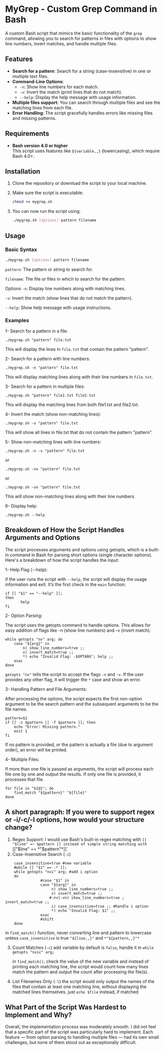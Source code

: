 # MyGrep - Custom Grep Command in Bash

A custom Bash script that mimics the basic functionality of the `grep` command, allowing you to search for patterns in files with options to show line numbers, invert matches, and handle multiple files.

## Features

- **Search for a pattern**: Search for a string (case-insensitive) in one or multiple text files.
- **Command-Line Options**:
  - `-n`: Show line numbers for each match.
  - `-v`: Invert the match (print lines that do not match).
  - `--help`: Display the help message with usage information.
- **Multiple files support**: You can search through multiple files and see the matching lines from each file.
- **Error Handling**: The script gracefully handles errors like missing files and missing patterns.

## Requirements

- **Bash version 4.0 or higher**  
  This script uses features like `${variable,,}` (lowercasing), which require Bash 4.0+.

## Installation

1. Clone the repository or download the script to your local machine.

2. Make sure the script is executable:

   ```bash
   chmod +x mygrep.sh
   ```

3. You can now run the script using:
   ```bash
   ./mygrep.sh [options] pattern filename
   ```

## Usage

### Basic Syntax

```bash
./mygrep.sh [options] pattern filename
```

`pattern`: The pattern or string to search for.

`filename`: The file or files in which to search for the pattern.

Options
`-n`: Display line numbers along with matching lines.

`-v`: Invert the match (show lines that do not match the pattern).

`--help`: Show help message with usage instructions.

### Examples

1- Search for a pattern in a file:

`./mygrep.sh "pattern" file.txt`

This will display the lines in `file.txt` that contain the pattern "pattern".

2- Search for a pattern with line numbers:

`./mygrep.sh -n "pattern" file.txt`

This will display matching lines along with their line numbers in `file.txt`.

3- Search for a pattern in multiple files:

`./mygrep.sh "pattern" file1.txt file2.txt`

This will display the matching lines from both file1.txt and file2.txt.

4- Invert the match (show non-matching lines):

`./mygrep.sh -v "pattern" file.txt`

This will show all lines in file.txt that do not contain the pattern "pattern".

5- Show non-matching lines with line numbers:

`./mygrep.sh -n -v "pattern" file.txt`

or

`./mygrep.sh -nv "pattern" file.txt`

or

`./mygrep.sh -vn "pattern" file.txt`

This will show non-matching lines along with their line numbers.

6- Display help:

`./mygrep.sh --help`

## Breakdown of How the Script Handles Arguments and Options

The script processes arguments and options using getopts, which is a built-in command in Bash for parsing short options (single character options). Here's a breakdown of how the script handles the input:

1- Help Flag (--help):

if the user runs the script with `--help`, the script will display the usage information and exit. It’s the first check in the `main` function:

```
if [[ "$1" == "--help" ]];
then
       help
fi
```

2- Option Parsing:

The script uses the getopts command to handle options. This allows for easy addition of flags like -n (show line numbers) and -v (invert match).

```
while getopts "nv" arg; do
    case "${arg}" in
        n) show_line_numbers=true ;;
        v) invert_match=true ;;
        *) echo "Invalid Flag: -$OPTARG"; help ;;
    esac
done
```

`getopts "nv"` tells the script to accept the flags `-n` and `-v`. If the user provides any other flag, it will trigger the `*` case and show an error.

3- Handling Pattern and File Arguments:

After processing the options, the script expects the first non-option argument to be the search pattern and the subsequent arguments to be the file names.

```
pattern=$1
if [[ -z $pattern || -f $pattern ]]; then
    echo "Error: Missing pattern."
    exit 1
fi
```

If no pattern is provided, or the pattern is actually a file (due to argument order), an error will be printed.

4- Multiple Files:

If more than one file is passed as arguments, the script will process each file one by one and output the results. If only one file is provided, it processes that file.

```
for file in "${@}"; do
    find_match "${pattern}" "${file}"
done
```

## A short paragraph: If you were to support regex or -i/-c/-l options, how would your structure change?

1.  Regex Support:
    I would use
    Bash's built-in regex matching with `[[ "$line" =~ $pattern ]] instead of simple string matching with `[["$line" == *"$pattern"*]]`
2.  Case-Insensitive Search (`-i`)

```
    case_insensitive=true #new variable
    #while [[ "$1" == -* ]];
    while getopts "nvi" arg; #add i option
    do
                #case "$1" in
                case "${arg}" in
                     n) show_line_numbers=true ;;
                     v) invert_match=true ;;
                    #-nv|-vn) show_line_numbers=true ; invert_match=true ;;
                     i) case_insensitive=true ;; #handle i option
                     *) echo "Invalid Flag: $1" ;;
                esac
                #shift
    done
```

in `find_match()` function, never converting line and pattern to lowercase unless
`case_insensitive` is true `"${line,,}"` and `*"${pattern,,}"*`

3. Count Matches (`-c`)
   add variable by default is `false`, handle it in `while getopts "nvic" arg;`

   in `find_match()`, check the value of the new variable and instead of printing each matching line, the script would count how many lines match the pattern and output the count after processing the file(s).

4. List Filenames Only (`-l`)
   the script would only output the names of the files that contain at least one matching line, without displaying the matched lines themselves.
   just `echo $file` instead, if matched

## What Part of the Script Was Hardest to Implement and Why?

Overall, the implementation process was moderately smooth. I did not feel that a specific part of the script was particularly hard to implement. Each feature — from option parsing to handling multiple files — had its own small challenges, but none of them stood out as exceptionally difficult.
